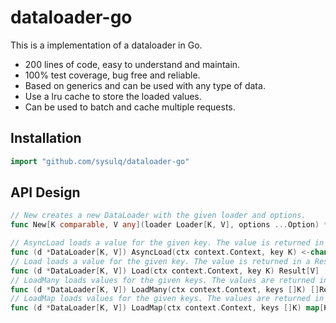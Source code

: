 dataloader-go
===

This is a implementation of a dataloader in Go.

- 200 lines of code, easy to understand and maintain.
- 100% test coverage, bug free and reliable.
- Based on generics and can be used with any type of data.
- Use a lru cache to store the loaded values.
- Can be used to batch and cache multiple requests.

Installation
---

```go
import "github.com/sysulq/dataloader-go"
```

API Design
---

```go
// New creates a new DataLoader with the given loader and options.
func New[K comparable, V any](loader Loader[K, V], options ...Option) *DataLoader[K, V]

// AsyncLoad loads a value for the given key. The value is returned in a channel.
func (d *DataLoader[K, V]) AsyncLoad(ctx context.Context, key K) <-chan Result[V]
// Load loads a value for the given key. The value is returned in a Result.
func (d *DataLoader[K, V]) Load(ctx context.Context, key K) Result[V]
// LoadMany loads values for the given keys. The values are returned in a slice of Results.
func (d *DataLoader[K, V]) LoadMany(ctx context.Context, keys []K) []Result[V]
// LoadMap loads values for the given keys. The values are returned in a map of Results.
func (d *DataLoader[K, V]) LoadMap(ctx context.Context, keys []K) map[K]Result[V]
```
